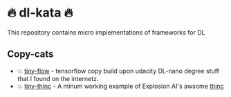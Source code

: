 #  🔥 dl-kata 🔥
This repository contains micro implementations of frameworks for DL

## Copy-cats 
* 💥 [tiny-flow](./tiny-flow) - tensorflow copy build upon udacity DL-nano degree stuff that I found on the internetz. 
* 💥 [tiny-thinc](./tiny-thinc/tiny-thinc.ipynb) - A minum working example of Explosion AI's awsome [thinc](https://github.com/explosion/thinc)

